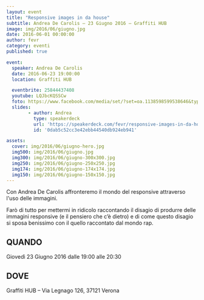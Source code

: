 ```yaml
---
layout: event
title: "Responsive images in da house"
subtitle: Andrea De Carolis – 23 Giugno 2016 – Graffiti HUB
image: img/2016/06/giugno.jpg
date: 2016-06-01 00:00:00
author: fevr
category: eventi
published: true

event:
  speaker: Andrea De Carolis
  date: 2016-06-23 19:00:00
  location: Graffiti HUB

  eventbrite: 25844437408
  youtube: LQJbcKQSSCw
  foto: https://www.facebook.com/media/set/?set=oa.1138598599538646&type=3
  slides:
        - author: Andrea
          type: speakerdeck
          url: 'https://speakerdeck.com/fevr/responsive-images-in-da-house'
          id: '0dab5c52cc3e42ebb44540db924eb941'

assets:
  cover: img/2016/06/giugno-hero.jpg
  img500: img/2016/06/giugno.jpg
  img300: img/2016/06/giugno-300x300.jpg
  img250: img/2016/06/giugno-250x250.jpg
  img174: img/2016/06/giugno-174x174.jpg
  img150: img/2016/06/giugno-150x150.jpg
---
```


Con Andrea De Carolis affronteremo il mondo del responsive attraverso l'uso delle immagini.

Farò di tutto per mettermi in ridicolo raccontando il disagio di produrre
delle immagini responsive (e il pensiero che c’è dietro) e di come questo disagio
si sposa benissimo con il quello raccontato dal mondo rap.


## QUANDO
Giovedì 23 Giugno 2016 dalle 19:00 alle 20:30

## DOVE
Graffiti HUB – Via Legnago 126, 37121 Verona